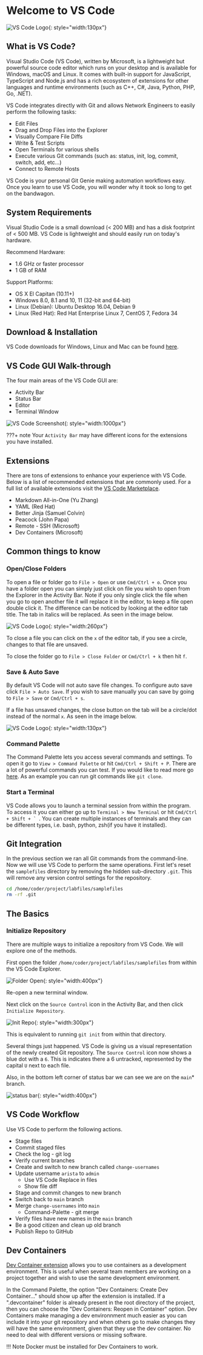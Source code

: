# Welcome to VS Code

![VS Code Logo](assets/images/vscode_logo.png){: style="width:130px"}

## What is VS Code?

Visual Studio Code (VS Code), written by Microsoft, is a lightweight but powerful source code editor which runs on your desktop and is available for Windows, macOS and Linux. It comes with built-in support for JavaScript, TypeScript and Node.js and has a rich ecosystem of extensions for other languages and runtime environments (such as C++, C#, Java, Python, PHP, Go, .NET).

VS Code integrates directly with Git and allows Network Engineers to easily perform the following tasks:

- Edit Files
- Drag and Drop Files into the Explorer
- Visually Compare File Diffs
- Write & Test Scripts
- Open Terminals for various shells
- Execute various Git commands (such as: status, init, log, commit, switch, add, etc...)
- Connect to Remote Hosts

VS Code is your personal Git Genie making automation workflows easy. Once you learn to use VS Code, you will wonder why it took so long to get on the bandwagon.

## System Requirements

Visual Studio Code is a small download (< 200 MB) and has a disk footprint of < 500 MB. VS Code is lightweight and should easily run on today's hardware.

Recommend Hardware:

- 1.6 GHz or faster processor
- 1 GB of RAM

Support Platforms:

- OS X El Capitan (10.11+)
- Windows 8.0, 8.1 and 10, 11 (32-bit and 64-bit)
- Linux (Debian): Ubuntu Desktop 16.04, Debian 9
- Linux (Red Hat): Red Hat Enterprise Linux 7, CentOS 7, Fedora 34

## Download & Installation

VS Code downloads for Windows, Linux and Mac can be found [here](https://code.visualstudio.com/download).

## VS Code GUI Walk-through

The four main areas of the VS Code GUI are:

- Activity Bar
- Status Bar
- Editor
- Terminal Window

![VS Code Screenshot](assets/images/vscode_screenshot.png){: style="width:1000px"}

???+ note
    Your `Activity Bar` may have different icons for the extensions you have installed.

## Extensions

There are tons of extensions to enhance your experience with VS Code. Below is a list of recommended extensions that are commonly used. For a full list of available extensions visit the [VS Code Marketplace](https://marketplace.visualstudio.com/vscode).

- Markdown All-in-One (Yu Zhang)
- YAML (Red Hat)
- Better Jinja (Samuel Colvin)
- Peacock (John Papa)
- Remote - SSH (Microsoft)
- Dev Containers (Microsoft)

## Common things to know

### Open/Close Folders

To open a file or folder go to ```File > Open``` or use ```Cmd/Ctrl + o```. Once you have a folder open you can simply just click on file you wish to open from the Explorer in the Activity Bar. Note if you only single click the file when you go to open another file it will replace it in the editor, to keep a file open double click it. The difference can be noticed by looking at the editor tab title. The tab in italics will be replaced. As seen in the image below.

![VS Code Logo](assets/images/vscode_Editor_Open_Italics.png){: style="width:260px"}

To close a file you can click on the ```x``` of the editor tab, if you see a circle, changes to that file are unsaved.

To close the folder go to ```File > Close Folder``` or ```Cmd/Ctrl + k``` then hit ```f```.

### Save & Auto Save

By default VS Code will not auto save file changes. To configure auto save click ```File > Auto Save```. If you wish to save manually you can save by going to ```File > Save``` or ```Cmd/Ctrl + s```.

If a file has unsaved changes, the close button on the tab will be a circle/dot instead of the normal ```x```. As seen in the image below.

![VS Code Logo](assets/images/vscode_Unsaved_Changes.png){: style="width:130px"}

### Command Palette

The Command Palette lets you access several commands and settings. To open it go to ```View > Command Palette``` or hit ```Cmd/Ctrl + Shift + P```. There are a lot of powerful commands you can test. If you would like to read more go [here](https://code.visualstudio.com/docs/getstarted/userinterface#_command-palette). As an example you can run git commands like `git clone`.

### Start a Terminal

VS Code allows you to launch a terminal session from within the program. To access it you can either go up to ```Terminal > New Terminal``` or hit ```Cmd/Ctrl + Shift + ` ```. You can create multiple instances of terminals and they can be different types, i.e. bash, python, zsh(if you have it installed).

## Git Integration

In the previous section we ran all Git commands from the command-line. Now we will use VS Code to perform the same operations. First let's reset the `samplefiles` directory by removing the hidden sub-directory `.git`.  This will remove any version control settings for the repository.

``` bash
cd /home/coder/project/labfiles/samplefiles
rm -rf .git
```

## The Basics

### Initialize Repository

There are multiple ways to initialize a repository from VS Code. We will explore one of the methods.

First open the folder `/home/coder/project/labfiles/samplefiles` from within the VS Code Explorer.

![Folder Open](assets/images/vscode_open_folder.png){: style="width:400px"}

Re-open a new terminal window.

Next click on the `Source Control` icon in the Activity Bar, and then click `Initialize Repository`.

![Init Repo](assets/images/vscode_init_repo.png){: style="width:300px"}

This is equivalent to running `git init` from within that directory.

Several things just happened. VS Code is giving us a visual representation of the newly created Git repository.  The `Source Control` icon now shows a blue dot with a `6`.  This is indicates there a 6 untracked, represented by the capital `U` next to each file.

Also, in the bottom left corner of status bar we can see we are on the `main`* branch.

![status bar](assets/images/vscode_status_bar.png){: style="width:400px"}

## VS Code Workflow

Use VS Code to perform the following actions.

- Stage files
- Commit staged files
- Check the log - git log
- Verify current branches
- Create and switch to new branch called `change-usernames`
- Update username `arista` to `admin`
  - Use VS Code Replace in files
  - Show file diff
- Stage and commit changes to new branch
- Switch back to `main` branch
- Merge `change-usernames` into `main`
  - Command-Palette - git merge
- Verify files have new names in the `main` branch
- Be a good citizen and clean up old branch
- Publish Repo to GitHub

## Dev Containers

[Dev Container extension](https://marketplace.visualstudio.com/items?itemName=ms-vscode-remote.remote-containers) allows you to use containers as a development environment. This is useful when several team members are working on a project together and wish to use the same development environment.

In the Command Palette, the option "Dev Containers: Create Dev Container..." should show up after the extension is installed. If a ".devcontainer" folder is already present in the root directory of the project, then you can choose the "Dev Containers: Reopen in Container" option. Dev Containers make managing a dev environnment much easier as you can include it into your git repository and when others go to make changes they will have the same environment, given that they use the dev container. No need to deal with different versions or missing software.

!!! Note
    Docker must be installed for Dev Containers to work.
